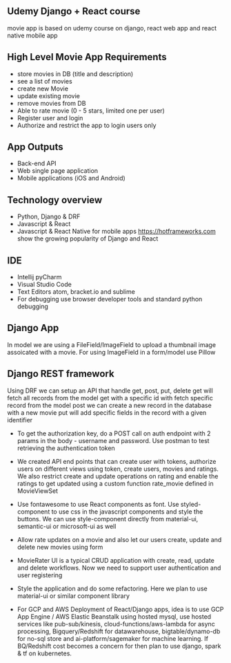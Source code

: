 ## Udemy Django + React course 
movie app is based on udemy course on django, react web app and 
react native mobile app

## High Level Movie App Requirements
- store movies in DB (title and description)
- see a list of movies
- create new Movie
- update existing movie
- remove movies from DB
- Able to rate movie (0 - 5 stars, limited one per user)
- Register user and login
- Authorize and restrict the app to login users only

## App Outputs
- Back-end API
- Web single page application
- Mobile applications (iOS and Android)

## Technology overview
- Python, Django & DRF
- Javascript & React
- Javascript & React Native for mobile apps
https://hotframeworks.com show the growing popularity of Django and React

## IDE
- Intellij pyCharm
- Visual Studio Code
- Text Editors atom, bracket.io and sublime
- For debugging use browser developer tools and standard python debugging

## Django App
In model we are using a FileField/ImageField to upload a thumbnail image 
assoicated with a movie. 
For using ImageField in a form/model use Pillow

## Django REST framework
Using DRF we can setup an API that handle get, post, put, delete
get will fetch all records from the model
get with a specific id with fetch specific record from the model
post we can create a new record in the database with a new movie
put will add specific fields in the record with a given identifier 

- To get the authorization key, do a POST call on auth endpoint with 
2 params in the body - username and password. Use postman to test retrieving
the authentication token

- We created API end points that can create user with tokens, authorize users 
on different views using token, create users, movies and ratings. We also 
restrict create and update operations on rating and enable the ratings to get 
updated using a custom function rate_movie defined in MovieViewSet

- Use fontawesome to use React components as font. Use styled-component to use css
in the javascript components and style the buttons. We can use style-component directly
from material-ui, semantic-ui or microsoft-ui as well

- Allow rate updates on a movie and also let our users create, update and delete new 
movies using form

- MovieRater UI is a typical CRUD application with create, read, update and delete 
workflows. Now we need to support user authentication and user registering

- Style the application and do some refactoring. Here we plan to use material-ui or
similar component library

- For GCP and AWS Deployment of React/Django apps, idea is to use GCP App Engine / AWS Elastic 
Beanstalk using hosted mysql, use hosted services like pub-sub/kinesis, cloud-functions/aws-lambda
for async processing, Bigquery/Redshift for datawarehouse, bigtable/dynamo-db for no-sql store and 
ai-platform/sagemaker for machine learning.
If BQ/Redshift cost becomes a concern for then plan to use django, spark & tf on kubernetes.
